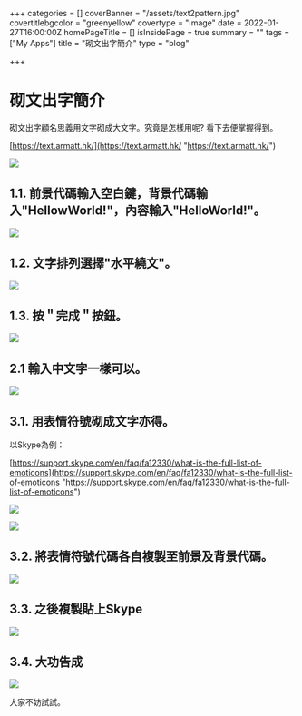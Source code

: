 +++
categories = []
coverBanner = "/assets/text2pattern.jpg"
covertitlebgcolor = "greenyellow"
covertype = "Image"
date = 2022-01-27T16:00:00Z
homePageTitle = []
isInsidePage = true
summary = ""
tags = ["My Apps"]
title = "砌文出字簡介"
type = "blog"

+++
# 砌文出字簡介

砌文出字顧名思義用文字砌成大文字。究竟是怎樣用呢? 看下去便掌握得到。

[https://text.armatt.hk/](https://text.armatt.hk/ "https://text.armatt.hk/")

![](/assets/ss01.jpg)

## 1.1. 前景代碼輸入空白鍵，背景代碼輸入"HellowWorld!"，內容輸入"HelloWorld!"。

![](/assets/ss02.jpg)

## 1.2. 文字排列選擇"水平繞文"。

![](/assets/ss03.jpg)

## 1.3. 按＂完成＂按鈕。

![](/assets/ss04.jpg)

## 2.1 輸入中文字一樣可以。

![](/assets/ss05.jpg)

## 3.1. 用表情符號砌成文字亦得。

以Skype為例：

[https://support.skype.com/en/faq/fa12330/what-is-the-full-list-of-emoticons](https://support.skype.com/en/faq/fa12330/what-is-the-full-list-of-emoticons "https://support.skype.com/en/faq/fa12330/what-is-the-full-list-of-emoticons")

![](/assets/ss06.png)

![](/assets/ss07.png)

## 3.2. 將表情符號代碼各自複製至前景及背景代碼。

![](/assets/ss08.png)

## 3.3. 之後複製貼上Skype

![](/assets/snipaste_2022-04-18_13-47-16.png)

## 3.4. 大功告成

![](/assets/snipaste_2022-04-18_13-47-33.png)

大家不妨試試。